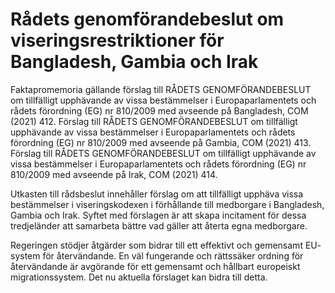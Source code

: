 # Rådets genomförandebeslut om viseringsrestriktioner för Bangladesh, Gambia och Irak

Faktapromemoria gällande förslag till RÅDETS GENOMFÖRANDEBESLUT om tillfälligt upphävande av vissa bestämmelser i Europaparlamentets och rådets förordning (EG) nr 810/2009 med avseende på Bangladesh, COM (2021\) 412\. Förslag till RÅDETS GENOMFÖRANDEBESLUT om tillfälligt upphävande av vissa bestämmelser i Europaparlamentets och rådets förordning (EG) nr 810/2009 med avseende på Gambia, COM (2021\) 413\. Förslag till RÅDETS GENOMFÖRANDEBESLUT om tillfälligt upphävande av vissa bestämmelser i Europaparlamentets och rådets förordning (EG) nr 810/2009 med avseende på Irak, COM (2021\) 414\.

Utkasten till rådsbeslut innehåller förslag om att tillfälligt upphäva vissa bestämmelser i viseringskodexen i förhållande till medborgare i Bangladesh, Gambia och Irak. Syftet med förslagen är att skapa incitament för dessa tredjeländer att samarbeta bättre vad gäller att återta egna medborgare.

Regeringen stödjer åtgärder som bidrar till ett effektivt och gemensamt EU\- system för återvändande. En väl fungerande och rättssäker ordning för återvändande är avgörande för ett gemensamt och hållbart europeiskt migrationssystem. Det nu aktuella förslaget kan bidra till detta.
